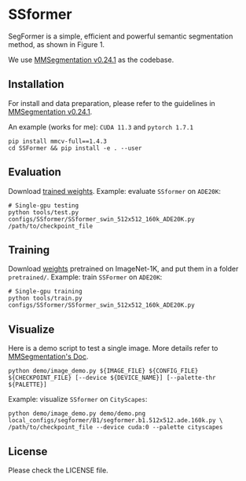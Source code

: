 # SSformer

SegFormer is a simple, efficient and powerful semantic segmentation method, as shown in Figure 1.

We use [MMSegmentation v0.24.1](https://github.com/open-mmlab/mmsegmentation/tree/v0.24.1) as the codebase.

## Installation

For install and data preparation, please refer to the guidelines in [MMSegmentation v0.24.1](https://github.com/open-mmlab/mmsegmentation/tree/v0.24.1).

An example (works for me): ```CUDA 11.3``` and  ```pytorch 1.7.1``` 
```
pip install mmcv-full==1.4.3
cd SSFormer && pip install -e . --user
```
## Evaluation
Download [trained weights]().
Example: evaluate ```SSformer``` on ```ADE20K```:
```
# Single-gpu testing
python tools/test.py configs/SSformer/SSformer_swin_512x512_160k_ADE20K.py /path/to/checkpoint_file
```
## Training
Download [weights](https://drive.google.com/drive/folders/1b7bwrInTW4VLEm27YawHOAMSMikga2Ia?usp=sharing) pretrained on ImageNet-1K, and put them in a folder ```pretrained/```.
Example: train ```SSFormer``` on ```ADE20K```:
```
# Single-gpu training
python tools/train.py configs/SSformer/SSformer_swin_512x512_160k_ADE20K.py
```
## Visualize
Here is a demo script to test a single image. More details refer to [MMSegmentation's Doc](https://mmsegmentation.readthedocs.io/en/latest/get_started.html).
```shell
python demo/image_demo.py ${IMAGE_FILE} ${CONFIG_FILE} ${CHECKPOINT_FILE} [--device ${DEVICE_NAME}] [--palette-thr ${PALETTE}]
```

Example: visualize ```SSformer``` on ```CityScapes```: 

```shell
python demo/image_demo.py demo/demo.png local_configs/segformer/B1/segformer.b1.512x512.ade.160k.py \
/path/to/checkpoint_file --device cuda:0 --palette cityscapes
```





## License
Please check the LICENSE file. 